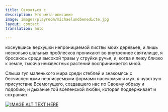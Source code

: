 ```yaml
---
title: Связаться с
description: Это мета-описание
image: images/playroom/michaelundbenedicte.jpg
layout: contact
translation: auto

---
```

коснувшись верхушки непроницаемой листвы моих деревьев, и лишь несколько шальных проблесков проникают во внутреннее святилище, я бросаюсь среди высокой травы у струйки ручья, и, когда я лежу близко к земле, тысяча неизвестных растений воспринимается мной.

Слыша гул маленького мира среди стеблей и знакомясь с бесчисленными неописуемыми формами насекомых и мух, я чувствую присутствие Всемогущего, создавшего нас по Своему образу и подобию, и дыхание той вселенской любви, которая поддерживает и сохраняет.

[![IMAGE ALT TEXT HERE](http://img.youtube.com/vi/YOUTUBE_VIDEO_ID_HERE/0.jpg)](http://www.youtube.com/watch?v=YOUTUBE_VIDEO_ID_HERE)
